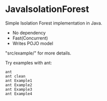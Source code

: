 # JavaIsolationForest

Simple Isolation Forest implementation in Java.

* No dependency
* Fast(Concurrent)
* Writes POJO model

"src/example/" for more details.

Try examples with ant:
```
ant
ant clean
ant Example1
ant Example2
ant Example3
ant Example4
```
